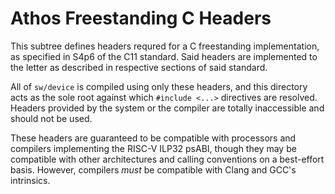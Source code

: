 # Athos Freestanding C Headers

This subtree defines headers requred for a C freestanding implementation, as specified in S4p6 of the C11 standard.
Said headers are implemented to the letter as described in respective sections of said standard.

All of `sw/device` is compiled using only these headers, and this directory acts as the sole root against which `#include <...>` directives are resolved.
Headers provided by the system or the compiler are totally inaccessible and should not be used.

These headers are guaranteed to be compatible with processors and compilers implementing the RISC-V ILP32 psABI, though they may be compatible with other architectures and calling conventions on a best-effort basis.
However, compilers *must* be compatible with Clang and GCC's intrinsics.
